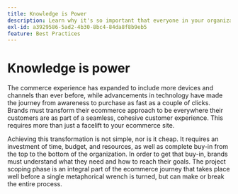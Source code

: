 ```yaml
---
title: Knowledge is Power
description: Learn why it's so important that everyone in your organization invests in your Adobe Commerce implementation.
exl-id: a3929586-5ad2-4b30-8bc4-84da8f8b9eb5
feature: Best Practices
---
```

# Knowledge is power

The commerce experience has expanded to include more devices and channels than ever before, while advancements in technology have made the journey from awareness to purchase as fast as a couple of clicks. Brands must transform their ecommerce approach to be everywhere their customers are as part of a seamless, cohesive customer experience. This requires more than just a facelift to your ecommerce site.

Achieving this transformation is not simple, nor is it cheap. It requires an investment of time, budget, and resources, as well as complete buy-in from the top to the bottom of the organization. In order to get that buy-in, brands must understand what they need and how to reach their goals. The project scoping phase is an integral part of the ecommerce journey that takes place well before a single metaphorical wrench is turned, but can make or break the entire process.

